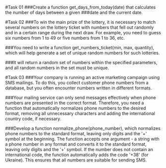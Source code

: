 #Task 01
###Create a function get_days_from_today(date) that calculates the number of days between a given ###date and the current date.

#Task 02
###To win the main prize of the lottery, it is necessary to match several numbers on the lottery ticket with numbers that fell out randomly and in a certain range during the next draw. For example, you need to guess six numbers from 1 to 49 or five numbers from 1 to 36, etc.

###You need to write a function get_numbers_ticket(min, max, quantity), which will help generate a set of unique random numbers for such lotteries.

###It will return a random set of numbers within the specified parameters, and all random numbers in the set must be unique.

#Task 03
###Your company is running an active marketing campaign using SMS mailings. To do this, you collect customer phone numbers from a database, but you often encounter numbers written in different formats.

###Your mailing service can only send messages effectively when phone numbers are presented in the correct format. Therefore, you need a function that automatically normalizes phone numbers to the desired format, removing all unnecessary characters and adding the international country code, if necessary.

###Develop a function normalize_phone(phone_number), which normalizes phone numbers to the standard format, leaving only digits and the '+' symbol at the beginning. The function accepts one argument - a string with a phone number in any format and converts it to the standard format, leaving only digits and the '+' symbol. If the number does not contain an international code, the function automatically adds the code '+38' (for Ukraine). This ensures that all numbers are suitable for sending SMS.
